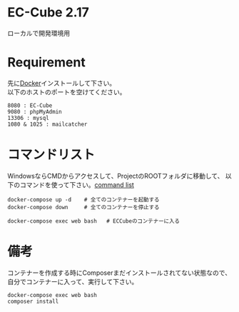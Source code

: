 # EC-Cube 2.17
ローカルで開発環境用

# Requirement
先に[Docker](https://www.docker.com/)インストールして下さい。 \
以下のホストのポートを空けてください。
```
8080 : EC-Cube
9080 : phpMyAdmin
13306 : mysql
1080 & 1025 : mailcatcher
```

# コマンドリスト
WindowsならCMDからアクセスして、ProjectのROOTフォルダに移動して、
以下のコマンドを使って下さい。[command list](https://docs.docker.com/compose/reference/)
```
docker-compose up -d    # 全てのコンテナーを起動する
docker-compose down     # 全てのコンテナーを停止する

docker-compose exec web bash   # ECCubeのコンテナーに入る
```

# 備考
コンテナーを作成する時にComposerまだインストールされてない状態なので、自分でコンテナーに入って、実行して下さい。
```
docker-compose exec web bash
composer install
```
